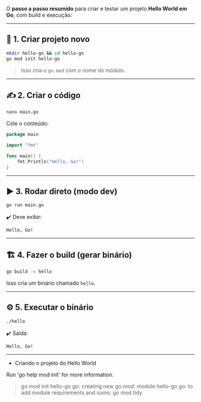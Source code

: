 


O **passo a passo resumido** para criar e testar um projeto **Hello World em Go**, com build e execução:

---

## 🚀 **1. Criar projeto novo**

```bash
mkdir hello-go && cd hello-go
go mod init hello-go
```

> Isso cria o `go.mod` com o nome do módulo.

---

## ✍️ **2. Criar o código**

```bash
nano main.go
```

Cole o conteúdo:

```go
package main

import "fmt"

func main() {
    fmt.Println("Hello, Go!")
}
```

---

## ▶️ **3. Rodar direto (modo dev)**

```bash
go run main.go
```

✔️ Deve exibir:

```plaintext
Hello, Go!
```

---

## 🏗️ **4. Fazer o build (gerar binário)**

```bash
go build -o hello
```

Isso cria um binário chamado `hello`.

---

## ⚙️ **5. Executar o binário**

```bash
./hello
```

✔️ Saída:

```plaintext
Hello, Go!
```

---




- Criando o projeto do Hello World

Run 'go help mod init' for more information.
> go mod init hello-go
go: creating new go.mod: module hello-go
go: to add module requirements and sums:
        go mod tidy
        